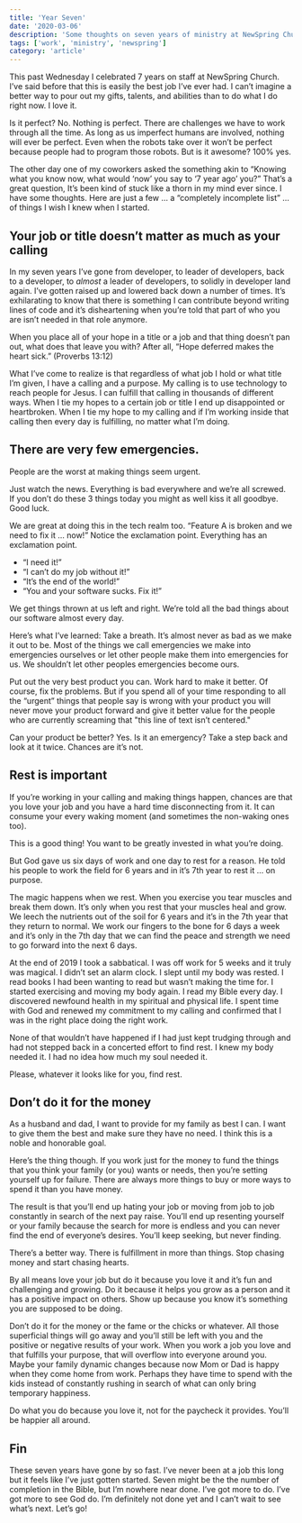 ```yaml
---
title: 'Year Seven'
date: '2020-03-06'
description: 'Some thoughts on seven years of ministry at NewSpring Church.'
tags: ['work', 'ministry', 'newspring']
category: 'article'
---
```


This past Wednesday I celebrated 7 years on staff at NewSpring Church. I’ve said before that this is easily the best job I’ve ever had. I can’t imagine a better way to pour out my gifts, talents, and abilities than to do what I do right now. I love it.

Is it perfect? No. Nothing is perfect. There are challenges we have to work through all the time. As long as us imperfect humans are involved, nothing will ever be perfect. Even when the robots take over it won’t be perfect because people had to program those robots. But is it awesome? 100% yes.

The other day one of my coworkers asked the something akin to “Knowing what you know now, what would ‘now’ you say to ‘7 year ago’ you?” That’s a great question, It’s been kind of stuck like a thorn in my mind ever since. I have some thoughts. Here are just a few … a “completely incomplete list” … of things I wish I knew when I started.

## Your job or title doesn’t matter as much as your calling

In my seven years I’ve gone from developer, to leader of developers, back to a developer, to _almost_ a leader of developers, to solidly in developer land again. I’ve gotten raised up and lowered back down a number of times. It’s exhilarating to know that there is something I can contribute beyond writing lines of code and it’s disheartening when you’re told that part of who you are isn’t needed in that role anymore.

When you place all of your hope in a title or a job and that thing doesn’t pan out, what does that leave you with? After all, “Hope deferred makes the heart sick.” (Proverbs 13:12)

What I’ve come to realize is that regardless of what job I hold or what title I’m given, I have a calling and a purpose. My calling is to use technology to reach people for Jesus. I can fulfill that calling in thousands of different ways. When I tie my hopes to a certain job or title I end up disappointed or heartbroken. When I tie my hope to my calling and if I’m working inside that calling then every day is fulfilling, no matter what I’m doing.

## There are very few emergencies.

People are the worst at making things seem urgent.

Just watch the news. Everything is bad everywhere and we’re all screwed. If you don’t do these 3 things today you might as well kiss it all goodbye. Good luck.

We are great at doing this in the tech realm too. “Feature A is broken and we need to fix it … now!” Notice the exclamation point. Everything has an exclamation point.

- “I need it!”
- “I can’t do my job without it!”
- “It’s the end of the world!”
- “You and your software sucks. Fix it!”

We get things thrown at us left and right. We’re told all the bad things about our software almost every day.

Here’s what I’ve learned: Take a breath. It’s almost never as bad as we make it out to be. Most of the things we call emergencies we make into emergencies ourselves or let other people make them into emergencies for us. We shouldn’t let other peoples emergencies become ours.

Put out the very best product you can. Work hard to make it better. Of course, fix the problems. But if you spend all of your time responding to all the “urgent” things that people say is wrong with your product you will never move your product forward and give it better value for the people who are currently screaming that "this line of text isn’t centered."

Can your product be better? Yes. Is it an emergency? Take a step back and look at it twice. Chances are it’s not.

## Rest is important

If you’re working in your calling and making things happen, chances are that you love your job and you have a hard time disconnecting from it. It can consume your every waking moment (and sometimes the non-waking ones too).

This is a good thing! You want to be greatly invested in what you’re doing.

But God gave us six days of work and one day to rest for a reason. He told his people to work the field for 6 years and in it’s 7th year to rest it … on purpose.

The magic happens when we rest. When you exercise you tear muscles and break them down. It’s only when you rest that your muscles heal and grow. We leech the nutrients out of the soil for 6 years and it’s in the 7th year that they return to normal. We work our fingers to the bone for 6 days a week and it’s only in the 7th day that we can find the peace and strength we need to go forward into the next 6 days.

At the end of 2019 I took a sabbatical. I was off work for 5 weeks and it truly was magical. I didn’t set an alarm clock. I slept until my body was rested. I read books I had been wanting to read but wasn’t making the time for. I started exercising and moving my body again. I read my Bible every day. I discovered newfound health in my spiritual and physical life. I spent time with God and renewed my commitment to my calling and confirmed that I was in the right place doing the right work.

None of that wouldn’t have happened if I had just kept trudging through and had not stepped back in a concerted effort to find rest. I knew my body needed it. I had no idea how much my soul needed it.

Please, whatever it looks like for you, find rest.

## Don’t do it for the money

As a husband and dad, I want to provide for my family as best I can. I want to give them the best and make sure they have no need. I think this is a noble and honorable goal.

Here’s the thing though. If you work just for the money to fund the things that you think your family (or you) wants or needs, then you’re setting yourself up for failure. There are always more things to buy or more ways to spend it than you have money.

The result is that you’ll end up hating your job or moving from job to job constantly in search of the next pay raise. You’ll end up resenting yourself or your family because the search for more is endless and you can never find the end of everyone’s desires. You’ll keep seeking, but never finding.

There’s a better way. There is fulfillment in more than things. Stop chasing money and start chasing hearts.

By all means love your job but do it because you love it and it’s fun and challenging and growing. Do it because it helps you grow as a person and it has a positive impact on others. Show up because you know it’s something you are supposed to be doing.

Don’t do it for the money or the fame or the chicks or whatever. All those superficial things will go away and you’ll still be left with you and the positive or negative results of your work. When you work a job you love and that fulfills your purpose, that will overflow into everyone around you. Maybe your family dynamic changes because now Mom or Dad is happy when they come home from work. Perhaps they have time to spend with the kids instead of constantly rushing in search of what can only bring temporary happiness.

Do what you do because you love it, not for the paycheck it provides. You’ll be happier all around.

## Fin

These seven years have gone by so fast. I’ve never been at a job this long but it feels like I’ve just gotten started. Seven might be the the number of completion in the Bible, but I’m nowhere near done. I’ve got more to do. I’ve got more to see God do. I’m definitely not done yet and I can’t wait to see what’s next. Let’s go!
